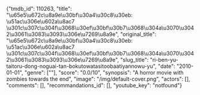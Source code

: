 {"tmdb_id": 110263, "title": "\u65e5\u672c\u8a9e\u30bf\u30a4\u30c8\u30eb: \u51ac\u306e\u602a\u8ac7 \u301c\u307c\u304f\u3068\u30ef\u30bf\u30b7\u3068\u304a\u3070\u3042\u3061\u3083\u3093\u306e\u7269\u8a9e", "original_title": "\u65e5\u672c\u8a9e\u30bf\u30a4\u30c8\u30eb: \u51ac\u306e\u602a\u8ac7 \u301c\u307c\u304f\u3068\u30ef\u30bf\u30b7\u3068\u304a\u3070\u3042\u3061\u3083\u3093\u306e\u7269\u8a9e", "slug_title": "ri-ben-yu-taitoru-dong-noguai-tan-bokutowatasitoobaatiyannowu-yu", "date": "2010-01-01", "genre": [""], "score": "0.0/10", "synopsis": "A horror movie with zombies towards the end", "image": "/img/default-cover.png", "actors": [], "comments": [], "recommandations_id": [], "youtube_key": "notfound"}